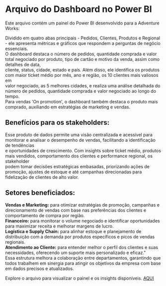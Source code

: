 # Arquivo do Dashboard no Power BI

Este arquivo contém um painel do Power BI desenvolvido para a Adventure Works:

Dividido em quatro abas principais - Pedidos, Clientes, Produtos e Regional - ele apresenta métricas e gráficos que respondem a perguntas de negócio essenciais.  
O dashboard destaca o número de pedidos, quantidade comprada e valor total negociado por produto, tipo de cartão e motivo da venda, assim como detalhes de data,  
cliente, status, cidade, estado e país. Além disso, ele identifica os produtos com maior ticket médio por mês, ano e região, os 10 clientes mais valiosos em  
valor negociado, as 5 melhores cidades, e realiza uma análise detalhada do número de pedidos, quantidade comprada e valor negociado ao longo do tempo.  
Para vendas 'On promotion', o dashboard também destaca o produto mais comprado, auxiliando em estratégias de marketing e vendas.

## Benefícios para os stakeholders:
Esse produto de dados permite uma visão centralizada e acessível para monitorar e analisar o desempenho de vendas, facilitando a identificação de tendências  
e oportunidades de crescimento. Com insights sobre ticket médio, produtos mais vendidos, comportamento dos clientes e performance regional, os stakeholder  
podem tomar decisões estratégicas embasadas, priorizando ações de promoção, ajustes de estoque e até campanhas direcionadas para fidelização de clientes de alto valor.
## Setores beneficiados:

**Vendas e Marketing:** para otimizar estratégias de promoção, campanhas e direcionamento de vendas com base nas preferências dos clientes e comportamento de compra por região.  
**Financeiro:** para monitorar o volume negociado e identificar oportunidades para maximizar receita e melhorar margens de lucro.  
**Logística e Supply Chain:** para alinhar estoque e planejamento de distribuição com a demanda por produtos específicos e picos de vendas regionais.  
**Atendimento ao Cliente:** para entender melhor o perfil dos clientes e suas necessidades, oferecendo um suporte mais personalizado e eficaz."  
Essa estrutura melhora a colaboração entre departamentos, garantindo que todos trabalhem em sinergia para atingir os objetivos da empresa com base em dados precisos e atualizados.

Explore o arquivo para visualizar o painel e os insights disponíveis. [AQUI](https://drive.google.com/file/d/1h4KNtg0riLYFpRFYOxKVo5Yz2YmusLtC/view?usp=drive_link)

